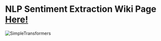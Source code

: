 # NLP Sentiment Extraction Wiki Page [Here!](https://github.com/DianaMoyano1/NLP-Sentiment_Extraction_Challenge/wiki) 

![SimpleTransformers](https://i.ibb.co/gMyXvKJ/Simple-Transformers.png)

